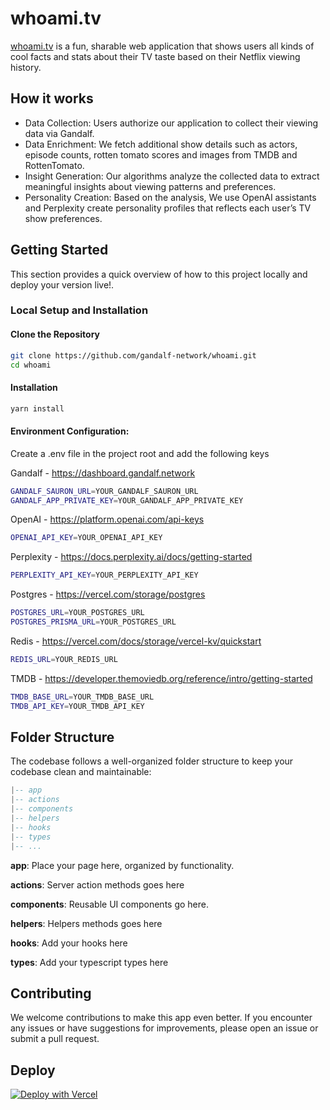 
# whoami.tv

[whoami.tv](https://whoami.tv/) is a fun, sharable web application that shows users all kinds of cool facts and stats about their TV taste based on their Netflix viewing history.

## How it works

- Data Collection: Users authorize our application to collect their viewing data via Gandalf.
- Data Enrichment: We fetch additional show details such as actors, episode counts, rotten tomato scores and images from TMDB and RottenTomato.
- Insight Generation: Our algorithms analyze the collected data to extract meaningful insights about viewing patterns and preferences.
- Personality Creation: Based on the analysis, We use OpenAI assistants and Perplexity create personality profiles that reflects each user’s TV show preferences.

## Getting Started

This section provides a quick overview of how to this project locally and deploy your version live!.

### Local Setup and Installation

#### Clone the Repository

```bash
git clone https://github.com/gandalf-network/whoami.git
cd whoami
```

#### Installation

```bash
yarn install
```

#### Environment Configuration:
Create a .env file in the project root and add the following keys

Gandalf - https://dashboard.gandalf.network
```bash
GANDALF_SAURON_URL=YOUR_GANDALF_SAURON_URL
GANDALF_APP_PRIVATE_KEY=YOUR_GANDALF_APP_PRIVATE_KEY
```

OpenAI - https://platform.openai.com/api-keys
```bash
OPENAI_API_KEY=YOUR_OPENAI_API_KEY
```

Perplexity - https://docs.perplexity.ai/docs/getting-started
```bash
PERPLEXITY_API_KEY=YOUR_PERPLEXITY_API_KEY
```

Postgres - https://vercel.com/storage/postgres
```bash
POSTGRES_URL=YOUR_POSTGRES_URL
POSTGRES_PRISMA_URL=YOUR_POSTGRES_URL
```

Redis - https://vercel.com/docs/storage/vercel-kv/quickstart
```bash
REDIS_URL=YOUR_REDIS_URL
```

TMDB - https://developer.themoviedb.org/reference/intro/getting-started
```bash
TMDB_BASE_URL=YOUR_TMDB_BASE_URL
TMDB_API_KEY=YOUR_TMDB_API_KEY
```

## Folder Structure

The codebase follows a well-organized folder structure to keep your codebase clean and maintainable:

``` lua
|-- app
|-- actions
|-- components
|-- helpers
|-- hooks
|-- types
|-- ...
```

**app**: Place your page here, organized by functionality.

**actions**: Server action methods goes here

**components**: Reusable UI components go here.

**helpers**: Helpers methods goes here

**hooks**: Add your hooks here

**types**: Add your typescript types here

## Contributing

We welcome contributions to make this app even better. If you encounter any issues or have suggestions for improvements, please open an issue or submit a pull request.

## Deploy

[![Deploy with Vercel](https://vercel.com/button)](https://vercel.com/new/clone?repository-url=https%3A%2F%2Fgithub.com%2Fgandalf-network%2Fwhoami&env=NEXT_PUBLIC_GANDALF_PUBLIC_KEY,GANDALF_PRIVATE_KEY&envDescription=Environment%20variables%20for%20the%20Gandalf%20API&envLink=https%3A%2F%2Fgandalf-api.com%2Fdashboard&project-name=whoami&repository-name=whoami)
